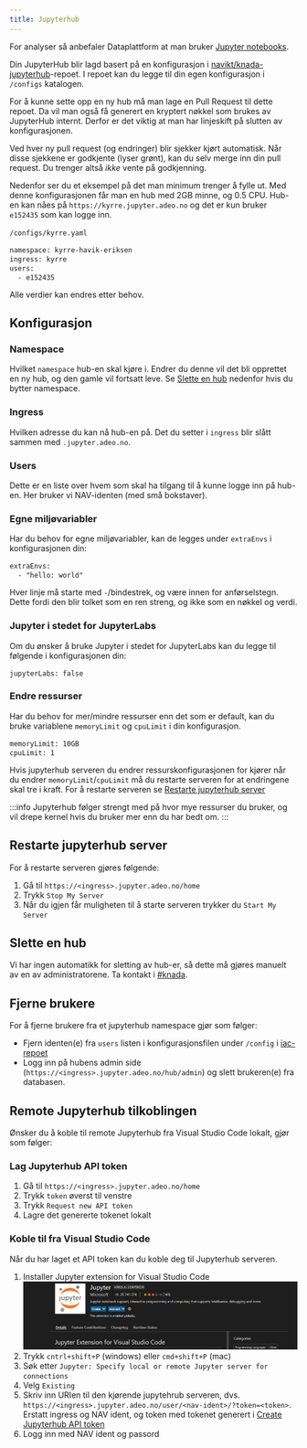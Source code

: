 ```yaml
---
title: Jupyterhub
---
```


For analyser så anbefaler Dataplattform at man bruker [Jupyter notebooks](https://jupyter.org/).

Din JupyterHub blir lagd basert på en konfigurasjon i [navikt/knada-jupyterhub](https://github.com/navikt/knada-jupyterhub)-repoet.
I repoet kan du legge til din egen konfigurasjon i `/configs` katalogen. 

For å kunne sette opp en ny hub må man lage en Pull Request til dette repoet.
Da vil man også få generert en kryptert nøkkel som brukes av JupyterHub internt.
Derfor er det viktig at man har linjeskift på slutten av konfigurasjonen.

Ved hver ny pull request (og endringer) blir sjekker kjørt automatisk.
Når disse sjekkene er godkjente (lyser grønt), kan du selv merge inn din pull request.
Du trenger altså _ikke_ vente på godkjenning.

Nedenfor ser du et eksempel på det man minimum trenger å fylle ut.
Med denne konfigurasjonen får man en hub med 2GB minne, og 0.5 CPU.
Hub-en kan nåes på `https://kyrre.jupyter.adeo.no` og det er kun bruker `e152435` som kan logge inn.

`/configs/kyrre.yaml`
```
namespace: kyrre-havik-eriksen
ingress: kyrre
users:
  - e152435
```

Alle verdier kan endres etter behov.

## Konfigurasjon

### Namespace
Hvilket `namespace` hub-en skal kjøre i.
Endrer du denne vil det bli opprettet en ny hub, og den gamle vil fortsatt leve.
Se [Slette en hub](#slette-en-hub) nedenfor hvis du bytter namespace.

### Ingress
Hvilken adresse du kan nå hub-en på.
Det du setter i `ingress` blir slått sammen med `.jupyter.adeo.no`.

### Users
Dette er en liste over hvem som skal ha tilgang til å kunne logge inn på hub-en.
Her bruker vi NAV-identen (med små bokstaver).

### Egne miljøvariabler
Har du behov for egne miljøvariabler, kan de legges under `extraEnvs` i konfigurasjonen din:
```
extraEnvs:
  - "hello: world"
```

Hver linje må starte med `-`/bindestrek, og være innen for anførselstegn.
Dette fordi den blir tolket som en ren streng, og ikke som en nøkkel og verdi.

### Jupyter i stedet for JupyterLabs
Om du ønsker å bruke Jupyter i stedet for JupyterLabs kan du legge til følgende i konfigurasjonen din:
```
jupyterLabs: false
```

### Endre ressurser
Har du behov for mer/mindre ressurser enn det som er default, kan du bruke variablene `memoryLimit` og `cpuLimit` i din konfigurasjon.

```
memoryLimit: 10GB
cpuLimit: 1
```

Hvis jupyterhub serveren du endrer ressurskonfigurasjonen for kjører når du endrer `memoryLimit`/`cpuLimit` må du restarte serveren 
for at endringene skal tre i kraft. For å restarte serveren se [Restarte jupyterhub server](#restarte-jupyterhub-server)

:::info
Jupyterhub følger strengt med på hvor mye ressurser du bruker, og vil drepe kernel hvis du bruker mer enn du har bedt om.
:::

## Restarte jupyterhub server
For å restarte serveren gjøres følgende:
1. Gå til `https://<ingress>.jupyter.adeo.no/home`
2. Trykk `Stop My Server`
3. Når du igjen får muligheten til å starte serveren trykker du `Start My Server`

## Slette en hub
Vi har ingen automatikk for sletting av hub-er, så dette må gjøres manuelt av en av administratorene.
Ta kontakt i [#knada](https://nav-it.slack.com/archives/CGRMQHT50).

## Fjerne brukere
For å fjerne brukere fra et jupyterhub namespace gjør som følger:
- Fjern identen(e) fra `users` listen i konfigurasjonsfilen under `/config` i [iac-repoet](https://github.com/navikt/knada-jupyterhub)
- Logg inn på hubens admin side (`https://<ingress>.jupyter.adeo.no/hub/admin`) og slett brukeren(e) fra databasen.

## Remote Jupyterhub tilkoblingen
Ønsker du å koble til remote Jupyterhub fra Visual Studio Code lokalt, gjør som følger:

### Lag Jupyterhub API token
1. Gå til `https://<ingress>.jupyter.adeo.no/home`
2. Trykk `token` øverst til venstre
3. Trykk `Request new API token`
4. Lagre det genererte tokenet lokalt

### Koble til fra Visual Studio Code
Når du har laget et API token kan du koble deg til Jupyterhub serveren.

1. Installer Jupyter extension for Visual Studio Code
![Jupyter extension](/img/jupyter-extension.png)
2. Trykk `cntrl+shift+P` (windows) eller `cmd+shift+P` (mac)
3. Søk etter `Jupyter: Specify local or remote Jupyter server for connections`
4. Velg `Existing`
5. Skriv inn URIen til den kjørende jupytehrub serveren, 
dvs. `https://<ingress>.jupyter.adeo.no/user/<nav-ident>/?token=<token>`. Erstatt ingress og NAV ident, og token med 
tokenet generert i [Create Jupyterhub API token](#create-jupyterhub-api-token)
6. Logg inn med NAV ident og passord
